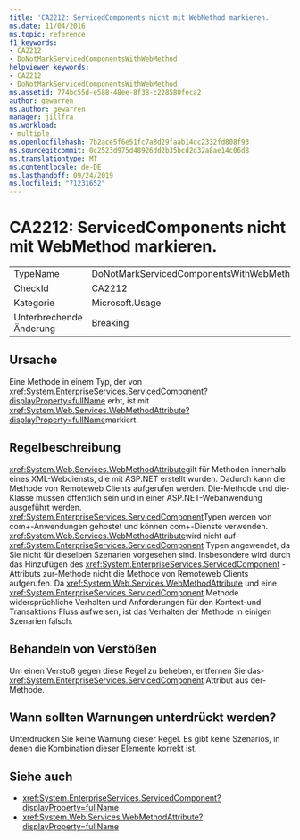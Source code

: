 ```yaml
---
title: 'CA2212: ServicedComponents nicht mit WebMethod markieren.'
ms.date: 11/04/2016
ms.topic: reference
f1_keywords:
- CA2212
- DoNotMarkServicedComponentsWithWebMethod
helpviewer_keywords:
- CA2212
- DoNotMarkServicedComponentsWithWebMethod
ms.assetid: 774bc55d-e588-48ee-8f38-c228580feca2
author: gewarren
ms.author: gewarren
manager: jillfra
ms.workload:
- multiple
ms.openlocfilehash: 7b2ace5f6e51fc7a8d29faab14cc2332fd808f93
ms.sourcegitcommit: 0c2523d975d48926dd2b35bcd2d32a8ae14c06d8
ms.translationtype: MT
ms.contentlocale: de-DE
ms.lasthandoff: 09/24/2019
ms.locfileid: "71231652"
---
```

# <a name="ca2212-do-not-mark-serviced-components-with-webmethod"></a>CA2212: ServicedComponents nicht mit WebMethod markieren.

|||
|-|-|
|TypeName|DoNotMarkServicedComponentsWithWebMethod|
|CheckId|CA2212|
|Kategorie|Microsoft.Usage|
|Unterbrechende Änderung|Breaking|

## <a name="cause"></a>Ursache

Eine Methode in einem Typ, der von <xref:System.EnterpriseServices.ServicedComponent?displayProperty=fullName> erbt, ist mit <xref:System.Web.Services.WebMethodAttribute?displayProperty=fullName>markiert.

## <a name="rule-description"></a>Regelbeschreibung

<xref:System.Web.Services.WebMethodAttribute>gilt für Methoden innerhalb eines XML-Webdiensts, die mit ASP.NET erstellt wurden. Dadurch kann die Methode von Remoteweb Clients aufgerufen werden. Die-Methode und die-Klasse müssen öffentlich sein und in einer ASP.NET-Webanwendung ausgeführt werden. <xref:System.EnterpriseServices.ServicedComponent>Typen werden von com+-Anwendungen gehostet und können com+-Dienste verwenden. <xref:System.Web.Services.WebMethodAttribute>wird nicht auf- <xref:System.EnterpriseServices.ServicedComponent> Typen angewendet, da Sie nicht für dieselben Szenarien vorgesehen sind. Insbesondere wird durch das Hinzufügen des <xref:System.EnterpriseServices.ServicedComponent> -Attributs zur-Methode nicht die Methode von Remoteweb Clients aufgerufen. Da <xref:System.Web.Services.WebMethodAttribute> und eine <xref:System.EnterpriseServices.ServicedComponent> Methode widersprüchliche Verhalten und Anforderungen für den Kontext-und Transaktions Fluss aufweisen, ist das Verhalten der Methode in einigen Szenarien falsch.

## <a name="how-to-fix-violations"></a>Behandeln von Verstößen

Um einen Verstoß gegen diese Regel zu beheben, entfernen Sie das- <xref:System.EnterpriseServices.ServicedComponent> Attribut aus der-Methode.

## <a name="when-to-suppress-warnings"></a>Wann sollten Warnungen unterdrückt werden?

Unterdrücken Sie keine Warnung dieser Regel. Es gibt keine Szenarios, in denen die Kombination dieser Elemente korrekt ist.

## <a name="see-also"></a>Siehe auch

- <xref:System.EnterpriseServices.ServicedComponent?displayProperty=fullName>
- <xref:System.Web.Services.WebMethodAttribute?displayProperty=fullName>